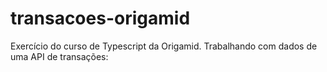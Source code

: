 # transacoes-origamid
Exercício do curso de Typescript da Origamid. Trabalhando com dados de uma API de transações:
